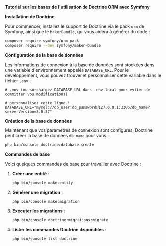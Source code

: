 **Tutoriel sur les bases de l'utilisation de Doctrine ORM avec Symfony**

**Installation de Doctrine**

Pour commencer, installez le support de Doctrine via le pack `orm` de Symfony, ainsi que le `MakerBundle`, qui vous aidera à générer du code :

```sh
composer require symfony/orm-pack
composer require --dev symfony/maker-bundle
```

**Configuration de la base de données**

Les informations de connexion à la base de données sont stockées dans une variable d'environnement appelée `DATABASE_URL`. Pour le développement, vous pouvez trouver et personnaliser cette variable dans le fichier `.env` :

```env
# .env (ou surchargez DATABASE_URL dans .env.local pour éviter de committer vos modifications)

# personnalisez cette ligne !
DATABASE_URL="mysql://db_user:db_password@127.0.0.1:3306/db_name?serverVersion=8.0.37"
```

**Création de la base de données**

Maintenant que vos paramètres de connexion sont configurés, Doctrine peut créer la base de données `db_name` pour vous :

```sh
php bin/console doctrine:database:create
```

**Commandes de base**

Voici quelques commandes de base pour travailler avec Doctrine :

1. **Créer une entité** :
   ```sh
   php bin/console make:entity
   ```

2. **Générer une migration** :
   ```sh
   php bin/console make:migration
   ```

3. **Exécuter les migrations** :
   ```sh
   php bin/console doctrine:migrations:migrate
   ```

4. **Lister les commandes Doctrine disponibles** :
   ```sh
   php bin/console list doctrine
   ```
